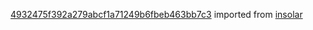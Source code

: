 [4932475f392a279abcf1a71249b6fbeb463bb7c3](https://github.com/insolar/insolar/commit/4932475f392a279abcf1a71249b6fbeb463bb7c3) imported from [insolar](https://github.com/insolar/insolar)
